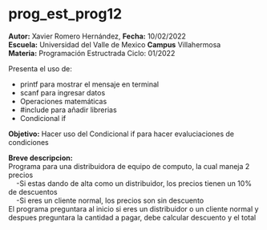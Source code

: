 # prog_est_prog12
<p><b>Autor:</b> Xavier Romero Hernández, <b>Fecha:</b> 10/02/2022 <br>
  <b>Escuela:</b> Universidad del Valle de Mexico <b>Campus</b> Villahermosa<br>
  <b>Materia:</b> Programación Estructrada
Ciclo: 01/2022</p>

<p>
Presenta el uso de:
  <ul>
    <li>printf para mostrar el mensaje en terminal</li>
    <li>scanf para ingresar datos</li>
    <li>Operaciones matemáticas</li>
    <li>#include para añadir librerias</li>
    <li>Condicional if</li>
  </ul>
</p>

<b>Objetivo:</b> Hacer uso del Condicional if para hacer evaluciaciones de condiciones

<p><b>Breve descripcion:</b><br>
Programa para una distribuidora de equipo de computo, la cual maneja 2 precios<br>
&nbsp;&nbsp;&nbsp;&nbsp;-Si estas dando de alta como un distribuidor, los precios tienen un 10% de descuentos<br>
&nbsp;&nbsp;&nbsp;&nbsp;-Si eres un cliente normal, los precios son sin descuento<br>
El programa preguntara al inicio si eres un distribuidor o un cliente normal y despues
preguntara la cantidad a pagar, debe calcular descuento y el total
</p>
